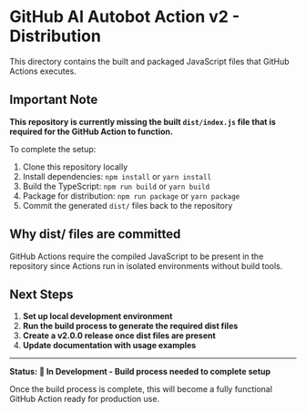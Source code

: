 # GitHub AI Autobot Action v2 - Distribution

This directory contains the built and packaged JavaScript files that GitHub Actions executes.

## Important Note

**This repository is currently missing the built `dist/index.js` file that is required for the GitHub Action to function.**

To complete the setup:

1. Clone this repository locally
2. Install dependencies: `npm install` or `yarn install`
3. Build the TypeScript: `npm run build` or `yarn build`
4. Package for distribution: `npm run package` or `yarn package`
5. Commit the generated `dist/` files back to the repository

## Why dist/ files are committed

GitHub Actions require the compiled JavaScript to be present in the repository since Actions run in isolated environments without build tools.

## Next Steps

1. **Set up local development environment**
2. **Run the build process to generate the required dist files**
3. **Create a v2.0.0 release once dist files are present**
4. **Update documentation with usage examples**

---

**Status: 🚧 In Development - Build process needed to complete setup**

Once the build process is complete, this will become a fully functional GitHub Action ready for production use.
